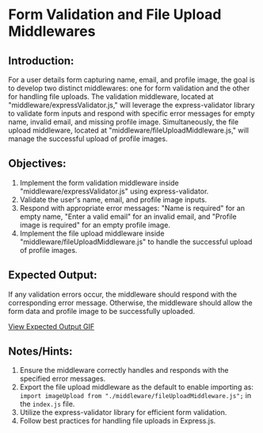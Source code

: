 # Form Validation and File Upload Middlewares

## Introduction:

For a user details form capturing name, email, and profile image, the goal is to develop two distinct middlewares: one for form validation and the other for handling file uploads. The validation middleware, located at "middleware/expressValidator.js," will leverage the express-validator library to validate form inputs and respond with specific error messages for empty name, invalid email, and missing profile image. Simultaneously, the file upload middleware, located at "middleware/fileUploadMiddleware.js," will manage the successful upload of profile images.

## Objectives:

1. Implement the form validation middleware inside "middleware/expressValidator.js" using express-validator.
2. Validate the user's name, email, and profile image inputs.
3. Respond with appropriate error messages: "Name is required" for an empty name, "Enter a valid email" for an invalid email, and "Profile image is required" for an empty profile image.
4. Implement the file upload middleware inside "middleware/fileUploadMiddleware.js" to handle the successful upload of profile images.

## Expected Output:

If any validation errors occur, the middleware should respond with the corresponding error message. Otherwise, the middleware should allow the form data and profile image to be successfully uploaded.

[View Expected Output GIF](https://files.codingninjas.in/uploadmiddleware-28184.gif)

## Notes/Hints:

1. Ensure the middleware correctly handles and responds with the specified error messages.
2. Export the file upload middleware as the default to enable importing as: `import imageUpload from "./middleware/fileUploadMiddleware.js";` in the `index.js` file.
3. Utilize the express-validator library for efficient form validation.
4. Follow best practices for handling file uploads in Express.js.
